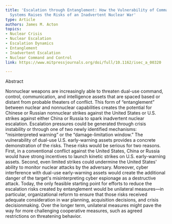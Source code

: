 ```yaml
---
title: 'Escalation through Entanglement: How the Vulnerability of Command-and-Control
  Systems Raises the Risks of an Inadvertent Nuclear War'
type: Article
authors: James M. Acton
topics:
- Nuclear Crisis
- Nuclear Escalation
- Escalation Dynamics
- Entanglement
- Inadvertent Escalation
- Nuclear Command and Control
link: https://www.mitpressjournals.org/doi/full/10.1162/isec_a_00320

---
```

Abstract

Nonnuclear weapons are increasingly able to threaten dual-use command, control, communication, and intelligence assets that are spaced based or distant from probable theaters of conflict. This form of “entanglement” between nuclear and nonnuclear capabilities creates the potential for Chinese or Russian nonnuclear strikes against the United States or U.S. strikes against either China or Russia to spark inadvertent nuclear escalation. Escalation pressures could be generated through crisis instability or through one of two newly identified mechanisms: “misinterpreted warning” or the “damage-limitation window.” The vulnerability of dual-use U.S. early-warning assets provides a concrete demonstration of the risks. These risks would be serious for two reasons. First, in a conventional conflict against the United States, China or Russia would have strong incentives to launch kinetic strikes on U.S. early-warning assets. Second, even limited strikes could undermine the United States' ability to monitor nuclear attacks by the adversary. Moreover, cyber interference with dual-use early-warning assets would create the additional danger of the target's misinterpreting cyber espionage as a destructive attack. Today, the only feasible starting point for efforts to reduce the escalation risks created by entanglement would be unilateral measures—in particular, organizational reform to ensure that those risks received adequate consideration in war planning, acquisition decisions, and crisis decisionmaking. Over the longer term, unilateral measures might pave the way for more challenging cooperative measures, such as agreed restrictions on threatening behavior.